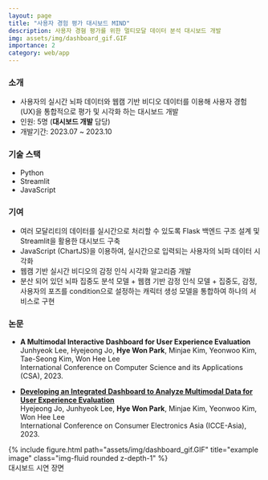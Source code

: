 ```yaml
---
layout: page
title: "사용자 경험 평가 대시보드 MIND"
description: 사용자 경혐 평가를 위한 멀티모달 데이터 분석 대시보드 개발
img: assets/img/dashboard_gif.GIF
importance: 2
category: web/app
---
```




### 소개
- 사용자의 실시간 뇌파 데이터와 웹캠 기반 비디오 데이터를 이용해 사용자 경험 (UX)을 통합적으로 평가 및 시각화 하는 대시보드 개발
- 인원: 5명 (**대시보드 개발** 담당)
- 개발기간: 2023.07 ~ 2023.10

### 기술 스택
- Python
- Streamlit
- JavaScript

### 기여
- 여러 모달리티의 데이터를 실시간으로 처리할 수 있도록 Flask 백엔드 구조 설계 및 Streamlit을 활용한 대시보드 구축
- JavaScript (ChartJS)을 이용하여, 실시간으로 입력되는 사용자의 뇌파 데이터 시각화
- 웹캠 기반 실시간 비디오의 감정 인식 시각화 알고리즘 개발
- 분산 되어 있던 뇌파 집중도 분석 모델 + 웹캠 기반 감정 인식 모델 + 집중도, 감정, 사용자의 포즈를 condition으로 설정하는 캐릭터 생성 모델을 통합하여 하나의 서비스로 구현

### 논문
- **A Multimodal Interactive Dashboard for User Experience Evaluation**  
Junhyeok Lee, Hyejeong Jo, **Hye Won Park**, Minjae Kim, Yeonwoo Kim, Tae-Seong Kim, Won Hee Lee  
International Conference on Computer Science and its Applications (CSA), 2023.

- **[Developing an Integrated Dashboard to Analyze Multimodal Data for User Experience Evaluation](https://ieeexplore.ieee.org/document/10326366)**  
Hyejeong Jo, Junhyeok Lee, **Hye Won Park**, Minjae Kim, Yeonwoo Kim, Won Hee Lee  
International Conference on Consumer Electronics Asia (ICCE-Asia), 2023.


<div class="row">
    <div class="col-sm mt-3 mt-md-0">
        {% include figure.html path="assets/img/dashboard_gif.GIF" title="example image" class="img-fluid rounded z-depth-1" %}
    </div>
</div>


<div class="caption">
    대시보드 시연 장면
</div>
